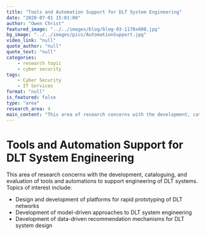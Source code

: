```yaml
---
title: "Tools and Automation Support for DLT System Engineering"
date: "2020-07-01 15:01:00"
author: "Owen Christ"
featured_image: "../../images/blog/blog-03-1170x600.jpg"
bg_image: "../../images/pics/AutomationSupport.jpg"
video_link: "null"
quote_author: "null"
quote_text: "null"
categories: 
    - research topic
    - cyber security
tags: 
    - Cyber Security
    - IT Services
format: "null"
is_featured: false
type: "area"
research_area: 4
main_content: "This area of research concerns with the development, cataloguing, and evaluation of tools and automations to support engineering of DLT systems"
---
```



# Tools and Automation Support for DLT System Engineering

This area of research concerns with the development, cataloguing, and evaluation of tools and automations to support engineering of DLT systems. Topics of interest include:

- Design and development of platforms for rapid prototyping of DLT networks
- Development of model-driven approaches to DLT system engineering
- Development of data-driven recommendation mechanisms for DLT system design
